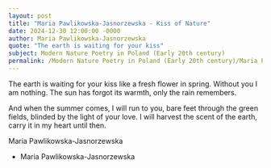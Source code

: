 ```yaml
---
layout: post
title: "Maria Pawlikowska-Jasnorzewska - Kiss of Nature"
date: 2024-12-30 12:00:00 -0000
author: Maria Pawlikowska-Jasnorzewska
quote: "The earth is waiting for your kiss"
subject: Modern Nature Poetry in Poland (Early 20th century)
permalink: /Modern Nature Poetry in Poland (Early 20th century)/Maria Pawlikowska-Jasnorzewska/Maria Pawlikowska-Jasnorzewska - Kiss of Nature
---
```


The earth is waiting for your kiss
like a fresh flower in spring.
Without you I am nothing.
The sun has forgot its warmth,
only the rain remembers.

And when the summer comes,
I will run to you, bare feet
through the green fields, blinded
by the light of your love.
I will harvest the scent of the earth,
carry it in my heart until then.

Maria Pawlikowska-Jasnorzewska

- Maria Pawlikowska-Jasnorzewska
